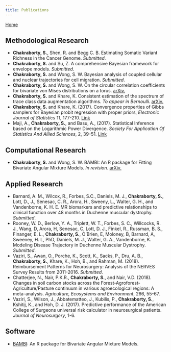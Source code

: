 ```yaml
---
title: Publications
---
```


[Home](index.md)







## Methodological Research
* **Chakraborty, S.**, Shen, R. and Begg C. B. Estimating Somatic Variant Richness in the Cancer Genome. *Submitted*.
* **Chakraborty, S.** and Su, Z. A comprehensive Bayesian framework for envelope models. *Submitted*.
* **Chakraborty, S.** and Wong, S. W.  Bayesian analysis of coupled cellular and nuclear trajectories for cell migration. *Submitted*.
* **Chakraborty, S.** and Wong, S. W. On the circular correlation coefficients for bivariate von Mises distributions on a torus. [arXiv.](https://arxiv.org/abs/1804.08553)
* **Chakraborty, S.** and Khare, K.  Consistent estimation of the spectrum of trace class data augmentation algorithms. *To appear in Bernoulli.* [arXiv.](https://arxiv.org/abs/1711.00572)
* **Chakraborty, S.** and Khare, K. (2017). Convergence properties of Gibbs samplers for Bayesian probit regression with proper priors, *Electronic Journal of Statistics* 11, 177-210. [Link](https://projecteuclid.org/euclid.ejs/1485939612)
* Maji, A., **Chakraborty, S.**, and Basu, A., (2017). Statistical Inference based on the Logarithmic Power Divergence. *Society For Application Of Statistics And Allied Sciences*, 2, 39–51. [Link](http://www.sasaa.org/complete_journal/vol2__6.pdf)

## Computational Research
* **Chakraborty, S.** and Wong, S. W. BAMBI: An R package for Fitting Bivariate Angular Mixture Models. *In revision*. [arXiv.](https://arxiv.org/abs/1708.07804)

## Applied Research
* Barnard, A. M., Wilcox, R., Forbes, S.C., Daniels, M. J., **Chakraborty, S.**, Lott, D., J., Senesac, C. R., Arora, H., Sweeny, L., Walter, G. H., and Vandenborne, K. H. E. MR biomarkers and predictive relationships to clinical function over 48 months in Duchenne muscular dystrophy. *Submitted*.
* Rooney, W. D., Berlow, Y. A., Triplett, W. T., Forbes, S. C., Willcocks, R. J., Wang, D, Arora, H, Senesac, C, Lott, D. J., Finkel, R.,  Russman, B. S., Finanger, E. L., **Chakraborty, S.**, O’Brien, E, Moloney, B, Barnard, A, Sweeney, H. L,  PhD, Daniels, M. J., Walter, G. A., Vandenborne, K. Modeling Disease Trajectory in Duchenne Muscular Dystrophy. *Submitted*.
* Vaziri, S., Awan, O., Porche, K., Scott, K., Sacks, P., Dru, A. B., **Chakraborty, S.**, Khare, K., Hoh, B., and Rahman, M. (2018). Reimbursement Patterns for Neurosurgery: Analysis of the NERVES Survey Results from 2011-2016. *Submitted*.
* Chatterjee, N., Nair, P.K.R., **Chakraborty, S.**, and Nair, V.D. (2018). Changes in soil carbon stocks across the Forest-Agroforest-Agriculture/Pasture continuum in various agroecological regions: A meta-analysis. *Agriculture, Ecosystems and Environment*, 266, 55-67.
* Vaziri, S., Wilson, J., Abbatematteo, J., Kubilis, P., **Chakraborty, S.**, Kshitij, K., and Hoh, D. J. (2017). Predictive performance of the American College of Surgeons universal risk calculator in neurosurgical patients. *Journal of Neurosurgery*, 1-6.

## Software
* [BAMBI](https://cran.r-project.org/web/packages/BAMBI/index.html): An R package for Bivariate Angular Mixture Models.
